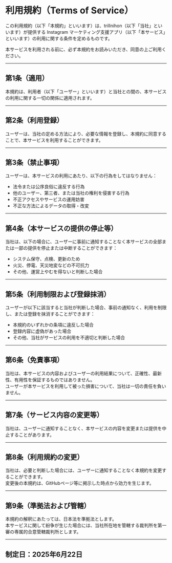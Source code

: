 # 利用規約（Terms of Service）

この利用規約（以下「本規約」といいます）は、trillnihon（以下「当社」といいます）が提供する Instagram マーケティング支援アプリ（以下「本サービス」といいます）の利用に関する条件を定めるものです。

本サービスを利用される前に、必ず本規約をお読みいただき、同意の上ご利用ください。

---

## 第1条（適用）

本規約は、利用者（以下「ユーザー」といいます）と当社との間の、本サービスの利用に関する一切の関係に適用されます。

---

## 第2条（利用登録）

ユーザーは、当社の定める方法により、必要な情報を登録し、本規約に同意することで、本サービスを利用することができます。

---

## 第3条（禁止事項）

ユーザーは、本サービスの利用にあたり、以下の行為をしてはなりません：

- 法令または公序良俗に違反する行為  
- 他のユーザー、第三者、または当社の権利を侵害する行為  
- 不正アクセスやサービスの運用妨害  
- 不正な方法によるデータの取得・改変

---

## 第4条（本サービスの提供の停止等）

当社は、以下の場合に、ユーザーに事前に通知することなく本サービスの全部または一部の提供を停止または中断することができます：

- システム保守、点検、更新のため  
- 火災、停電、天災地変などの不可抗力  
- その他、運営上やむを得ないと判断した場合

---

## 第5条（利用制限および登録抹消）

ユーザーが以下に該当すると当社が判断した場合、事前の通知なく、利用を制限し、または登録を抹消することができます：

- 本規約のいずれかの条項に違反した場合  
- 登録内容に虚偽があった場合  
- その他、当社がサービスの利用を不適切と判断した場合

---

## 第6条（免責事項）

当社は、本サービスの内容およびユーザーの利用結果について、正確性、最新性、有用性を保証するものではありません。  
ユーザーが本サービスを利用して被った損害について、当社は一切の責任を負いません。

---

## 第7条（サービス内容の変更等）

当社は、ユーザーに通知することなく、本サービスの内容を変更または提供を中止することがあります。

---

## 第8条（利用規約の変更）

当社は、必要と判断した場合には、ユーザーに通知することなく本規約を変更することができます。  
変更後の本規約は、GitHubページ等に掲示した時点から効力を生じます。

---

## 第9条（準拠法および管轄）

本規約の解釈にあたっては、日本法を準拠法とします。  
本サービスに関して紛争が生じた場合には、当社所在地を管轄する裁判所を第一審の専属的合意管轄裁判所とします。

---

## 制定日：2025年6月22日
